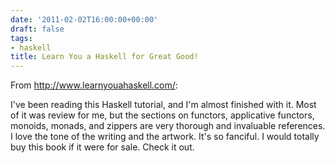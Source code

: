 ```yaml
---
date: '2011-02-02T16:00:00+00:00'
draft: false
tags:
- haskell
title: Learn You a Haskell for Great Good!
---
```


From http://www.learnyouahaskell.com/:

I've been reading this Haskell tutorial, and I'm almost finished with it. Most of it was review for me, but the sections on functors, applicative functors, monoids, monads, and zippers are very thorough and invaluable references. I love the tone of the writing and the artwork. It's so fanciful. I would totally buy this book if it were for sale. Check it out.
